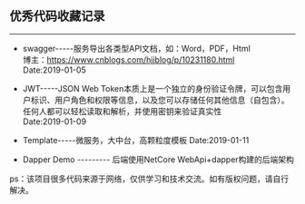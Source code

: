 ## 优秀代码收藏记录
---

* swagger-----服务导出各类型API文档，如：Word，PDF，Html  
             博主：https://www.cnblogs.com/hjjblog/p/10231180.html  
             Date:2019-01-05

* JWT-----JSON Web Token本质上是一个独立的身份验证令牌，可以包含用户标识、用户角色和权限等信息，以及您可以存储任何其他信息（自包含）。任何人都可以轻松读取和解析，并使用密钥来验证真实性  
 Date:2019-01-09

* Template-----微服务，大中台，高颗粒度模板 
 Date:2019-01-11
 
* Dapper Demo --------- 后端使用NetCore WebApi+dapper构建的后端架构


ps：该项目很多代码来源于网络，仅供学习和技术交流。如有版权问题，请自行解决。



